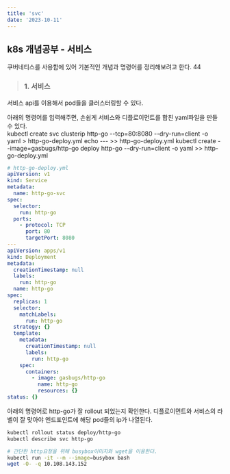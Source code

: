 ```yaml
---
title: 'svc'
date: '2023-10-11'
---
```


## k8s 개념공부 - 서비스
쿠버네티스를 사용함에 있어 기본적인 개념과 명령어를 정리해보려고 한다. 44

> ### 1. 서비스
서비스 api를 이용해서 pod들을 클러스터링할 수 있다.   

아래의 명령어를 입력해주면, 손쉽게 서비스와 디플로이먼트를 합친 yaml파일을 만들 수 있다.     
kubectl create svc clusterip http-go --tcp=80:8080 --dry-run=client -o yaml > http-go-deploy.yml
echo --- >> http-go-deploy.yml
kubectl create --image=gasbugs/http-go deploy http-go --dry-run=client -o yaml >> http-go-deploy.yml

```yaml
# http-go-deploy.yml
apiVersion: v1
kind: Service
metadata:
  name: http-go-svc
spec:
  selector:
    run: http-go
  ports:
    - protocol: TCP
      port: 80
      targetPort: 8080
---
apiVersion: apps/v1
kind: Deployment
metadata:
  creationTimestamp: null
  labels:
    run: http-go
  name: http-go
spec:
  replicas: 1
  selector:
    matchLabels:
      run: http-go
  strategy: {}
  template:
    metadata:
      creationTimestamp: null
      labels:
        run: http-go
    spec:
      containers:
        - image: gasbugs/http-go
          name: http-go
          resources: {}
status: {}

```
아래의 명령어로 http-go가 잘 rollout 되었는지 확인한다.
디플로이먼트와 서비스의 라벨이 잘 맞아야 엔드포인트에 해당 pod들의 ip가 나열된다.
```bash
kubectl rollout status deploy/http-go
kubectl describe svc http-go

# 간단한 http요청을 위해 busybox이미지와 wget을 이용한다.
kubectl run -it --m --image=busybox bash
wget -O- -q 10.108.143.152
```